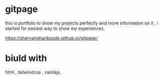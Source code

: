 # gitpage

this is portfolio to show my projects perfectly and more information on it ,
i started for easiest way to show my experiences.

https://shervangharibzade.github.io/gitpage/

# biuld with

html , tailwindcss , vanilajs.
